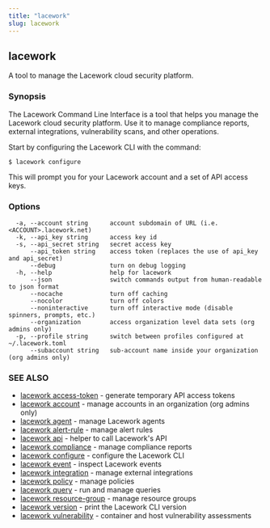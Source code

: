 ```yaml
---
title: "lacework"
slug: lacework
---
```


## lacework

A tool to manage the Lacework cloud security platform.

### Synopsis

The Lacework Command Line Interface is a tool that helps you manage the
Lacework cloud security platform. Use it to manage compliance reports,
external integrations, vulnerability scans, and other operations.

Start by configuring the Lacework CLI with the command:

    $ lacework configure

This will prompt you for your Lacework account and a set of API access keys.

### Options

```
  -a, --account string      account subdomain of URL (i.e. <ACCOUNT>.lacework.net)
  -k, --api_key string      access key id
  -s, --api_secret string   secret access key
      --api_token string    access token (replaces the use of api_key and api_secret)
      --debug               turn on debug logging
  -h, --help                help for lacework
      --json                switch commands output from human-readable to json format
      --nocache             turn off caching
      --nocolor             turn off colors
      --noninteractive      turn off interactive mode (disable spinners, prompts, etc.)
      --organization        access organization level data sets (org admins only)
  -p, --profile string      switch between profiles configured at ~/.lacework.toml
      --subaccount string   sub-account name inside your organization (org admins only)
```

### SEE ALSO

* [lacework access-token](lacework_access-token.md)	 - generate temporary API access tokens
* [lacework account](lacework_account.md)	 - manage accounts in an organization (org admins only)
* [lacework agent](lacework_agent.md)	 - manage Lacework agents
* [lacework alert-rule](lacework_alert-rule.md)	 - manage alert rules
* [lacework api](lacework_api.md)	 - helper to call Lacework's API
* [lacework compliance](lacework_compliance.md)	 - manage compliance reports
* [lacework configure](lacework_configure.md)	 - configure the Lacework CLI
* [lacework event](lacework_event.md)	 - inspect Lacework events
* [lacework integration](lacework_integration.md)	 - manage external integrations
* [lacework policy](lacework_policy.md)	 - manage policies
* [lacework query](lacework_query.md)	 - run and manage queries
* [lacework resource-group](lacework_resource-group.md)	 - manage resource groups
* [lacework version](lacework_version.md)	 - print the Lacework CLI version
* [lacework vulnerability](lacework_vulnerability.md)	 - container and host vulnerability assessments

